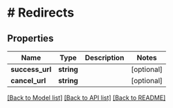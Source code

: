 # # Redirects

## Properties

Name | Type | Description | Notes
------------ | ------------- | ------------- | -------------
**success_url** | **string** |  | [optional]
**cancel_url** | **string** |  | [optional]

[[Back to Model list]](../../README.md#models) [[Back to API list]](../../README.md#endpoints) [[Back to README]](../../README.md)
